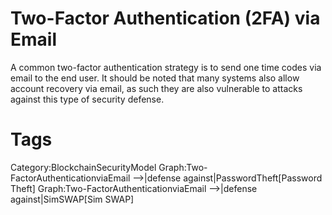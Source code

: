 # Two-Factor Authentication (2FA) via Email

A common two-factor authentication strategy is to send one time codes via email to the end user. It should be noted that many systems also allow account recovery via email, as such they are also vulnerable to attacks against this type of security defense.

# Tags

Category:BlockchainSecurityModel
Graph:Two-FactorAuthenticationviaEmail -->|defense against|PasswordTheft[Password Theft]
Graph:Two-FactorAuthenticationviaEmail -->|defense against|SimSWAP[Sim SWAP]
